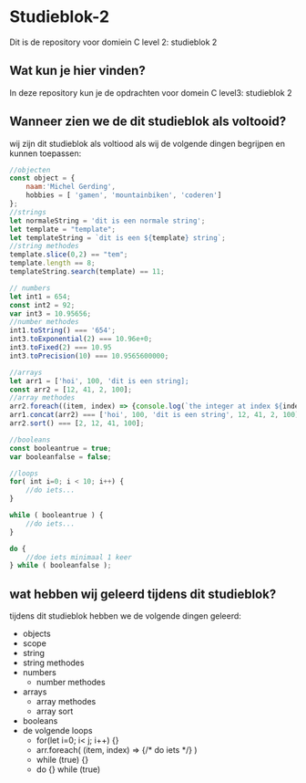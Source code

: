 # Studieblok-2
Dit is de repository voor domiein C level 2: studieblok 2

## Wat kun je hier vinden?
In deze repository kun je de opdrachten voor domein C level3: studieblok 2

## Wanneer zien we de dit studieblok als voltooid?
wij zijn dit studieblok als voltiood als wij de volgende dingen begrijpen en kunnen toepassen:
```javascript
//objecten
const object = {
	naam:'Michel Gerding',
	hobbies = [ 'gamen', 'mountainbiken', 'coderen']
};
//strings
let normaleString = 'dit is een normale string';
let template = "template";
let templateString = `dit is een ${template} string`;
//string methodes
template.slice(0,2) == "tem";
template.length == 8;
templateString.search(template) == 11;

// numbers
let int1 = 654;
const int2 = 92;
var int3 = 10.95656;
//number methodes
int1.toString() === '654';
int3.toExponential(2) === 10.96e+0;
int3.toFixed(2) === 10.95
int3.toPrecision(10) === 10.9565600000;

//arrays
let arr1 = ['hoi', 100, 'dit is een string];
const arr2 = [12, 41, 2, 100];
//array methodes
arr2.foreach((item, index) => {console.log(`the integer at index ${index} is ${item}`)});
arr1.concat(arr2) === ['hoi', 100, 'dit is een string', 12, 41, 2, 100];
arr2.sort() === [2, 12, 41, 100];

//booleans
const booleantrue = true;
var booleanfalse = false;

//loops
for( int i=0; i < 10; i++) {
	//do iets...
}

while ( booleantrue ) {
	//do iets...
}

do {
	//doe iets minimaal 1 keer
} while ( booleanfalse );
```

## wat hebben wij geleerd tijdens dit studieblok?
tijdens dit studieblok hebben we de volgende dingen geleerd: 
* objects
* scope
* string
* string methodes
* numbers
	* number methodes
* arrays
	* array methodes
	* array sort
* booleans
* de volgende loops
	* for(let i=0; i< j; i++) {}
	* arr.foreach( (item, index) => {/* do iets */} )
	* while (true) {}	
	* do {} while (true)
